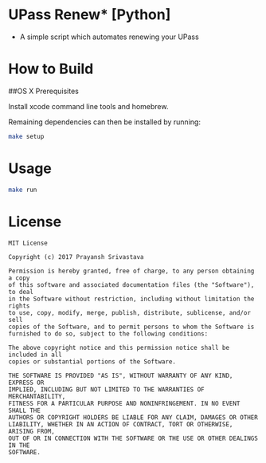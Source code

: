 # UPass Renew* [Python]
 - A simple script which automates renewing your UPass

# How to Build
##OS X Prerequisites

Install xcode command line tools and homebrew.

Remaining dependencies can then be installed by running:

```sh
make setup
```

# Usage
```sh
make run
```

# License
```
MIT License

Copyright (c) 2017 Prayansh Srivastava

Permission is hereby granted, free of charge, to any person obtaining a copy
of this software and associated documentation files (the "Software"), to deal
in the Software without restriction, including without limitation the rights
to use, copy, modify, merge, publish, distribute, sublicense, and/or sell
copies of the Software, and to permit persons to whom the Software is
furnished to do so, subject to the following conditions:

The above copyright notice and this permission notice shall be included in all
copies or substantial portions of the Software.

THE SOFTWARE IS PROVIDED "AS IS", WITHOUT WARRANTY OF ANY KIND, EXPRESS OR
IMPLIED, INCLUDING BUT NOT LIMITED TO THE WARRANTIES OF MERCHANTABILITY,
FITNESS FOR A PARTICULAR PURPOSE AND NONINFRINGEMENT. IN NO EVENT SHALL THE
AUTHORS OR COPYRIGHT HOLDERS BE LIABLE FOR ANY CLAIM, DAMAGES OR OTHER
LIABILITY, WHETHER IN AN ACTION OF CONTRACT, TORT OR OTHERWISE, ARISING FROM,
OUT OF OR IN CONNECTION WITH THE SOFTWARE OR THE USE OR OTHER DEALINGS IN THE
SOFTWARE.
```